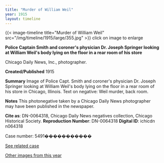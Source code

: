 ```yaml
---
title: "Murder of William Weil"
year: 1915
layout: timeline
---
```


{{< image-timeline title="Murder of William Weil" src="/img/timeline/1915/large/355.jpg" >}}
click on image to enlarge

__**Police Captain Smith and coroner's physician Dr. Joseph Springer looking at William Weil's body lying on the floor in a rear room of his store**__

Chicago Daily News, Inc., photographer.

**Created/Published**
1915

**Summary**
Image of Police Capt. Smith and coroner's physician Dr. Joseph Springer looking at William Weil's body lying on the floor in a rear room of his store in Chicago, Illinois. Text on negative: Weil murder, back room.

**Notes**
This photonegative taken by a Chicago Daily News photographer may have been published in the newspaper.

__Cite as__: DN-0064318, Chicago Daily News negatives collection, Chicago Historical Society.
__Reproduction Number__: DN-0064318
__Digital ID__: ichicdn n064318

Case number: 5491�����������

[See related case](/database/5357/)   

[Other images from this year](/historical/timeline/1915)